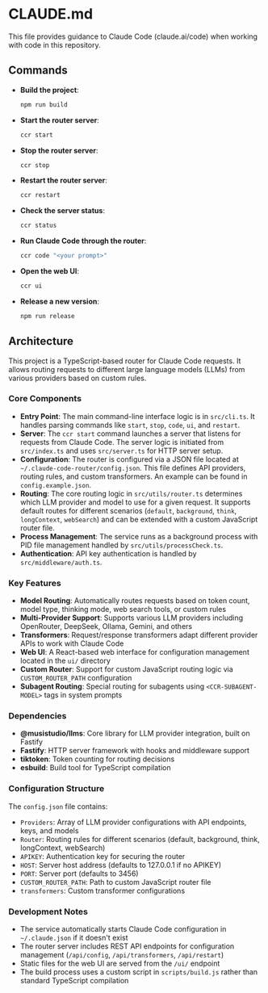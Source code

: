 # CLAUDE.md

This file provides guidance to Claude Code (claude.ai/code) when working with code in this repository.



## Commands

-   **Build the project**:
    ```bash
    npm run build
    ```
-   **Start the router server**:
    ```bash
    ccr start
    ```
-   **Stop the router server**:
    ```bash
    ccr stop
    ```
-   **Restart the router server**:
    ```bash
    ccr restart
    ```
-   **Check the server status**:
    ```bash
    ccr status
    ```
-   **Run Claude Code through the router**:
    ```bash
    ccr code "<your prompt>"
    ```
-   **Open the web UI**:
    ```bash
    ccr ui
    ```
-   **Release a new version**:
    ```bash
    npm run release
    ```

## Architecture

This project is a TypeScript-based router for Claude Code requests. It allows routing requests to different large language models (LLMs) from various providers based on custom rules.

### Core Components

-   **Entry Point**: The main command-line interface logic is in `src/cli.ts`. It handles parsing commands like `start`, `stop`, `code`, `ui`, and `restart`.
-   **Server**: The `ccr start` command launches a server that listens for requests from Claude Code. The server logic is initiated from `src/index.ts` and uses `src/server.ts` for HTTP server setup.
-   **Configuration**: The router is configured via a JSON file located at `~/.claude-code-router/config.json`. This file defines API providers, routing rules, and custom transformers. An example can be found in `config.example.json`.
-   **Routing**: The core routing logic in `src/utils/router.ts` determines which LLM provider and model to use for a given request. It supports default routes for different scenarios (`default`, `background`, `think`, `longContext`, `webSearch`) and can be extended with a custom JavaScript router file.
-   **Process Management**: The service runs as a background process with PID file management handled by `src/utils/processCheck.ts`.
-   **Authentication**: API key authentication is handled by `src/middleware/auth.ts`.

### Key Features

-   **Model Routing**: Automatically routes requests based on token count, model type, thinking mode, web search tools, or custom rules
-   **Multi-Provider Support**: Supports various LLM providers including OpenRouter, DeepSeek, Ollama, Gemini, and others
-   **Transformers**: Request/response transformers adapt different provider APIs to work with Claude Code
-   **Web UI**: A React-based web interface for configuration management located in the `ui/` directory
-   **Custom Router**: Support for custom JavaScript routing logic via `CUSTOM_ROUTER_PATH` configuration
-   **Subagent Routing**: Special routing for subagents using `<CCR-SUBAGENT-MODEL>` tags in system prompts

### Dependencies

-   **@musistudio/llms**: Core library for LLM provider integration, built on Fastify
-   **Fastify**: HTTP server framework with hooks and middleware support
-   **tiktoken**: Token counting for routing decisions
-   **esbuild**: Build tool for TypeScript compilation

### Configuration Structure

The `config.json` file contains:
- `Providers`: Array of LLM provider configurations with API endpoints, keys, and models
- `Router`: Routing rules for different scenarios (default, background, think, longContext, webSearch)
- `APIKEY`: Authentication key for securing the router
- `HOST`: Server host address (defaults to 127.0.0.1 if no APIKEY)
- `PORT`: Server port (defaults to 3456)
- `CUSTOM_ROUTER_PATH`: Path to custom JavaScript router file
- `transformers`: Custom transformer configurations

### Development Notes

- The service automatically starts Claude Code configuration in `~/.claude.json` if it doesn't exist
- The router server includes REST API endpoints for configuration management (`/api/config`, `/api/transformers`, `/api/restart`)
- Static files for the web UI are served from the `/ui/` endpoint
- The build process uses a custom script in `scripts/build.js` rather than standard TypeScript compilation